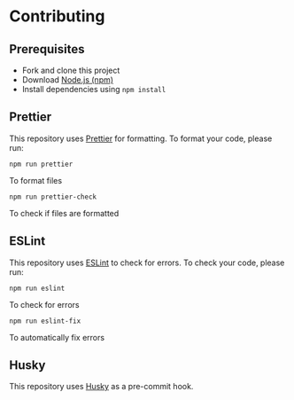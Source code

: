 # Contributing

## Prerequisites

-   Fork and clone this project
-   Download [Node.js (npm)](https://nodejs.org/en/download/)
-   Install dependencies using `npm install`

## Prettier

This repository uses [Prettier](https://prettier.io/) for formatting. To format your code, please run:

`npm run prettier` 

To format files

`npm run prettier-check` 

To check if files are formatted

## ESLint

This repository uses [ESLint](https://eslint.org/) to check for errors. To check your code, please run:

`npm run eslint`

To check for errors

`npm run eslint-fix`

To automatically fix errors

## Husky

This repository uses [Husky](https://typicode.github.io/husky/#/) as a pre-commit hook. 

